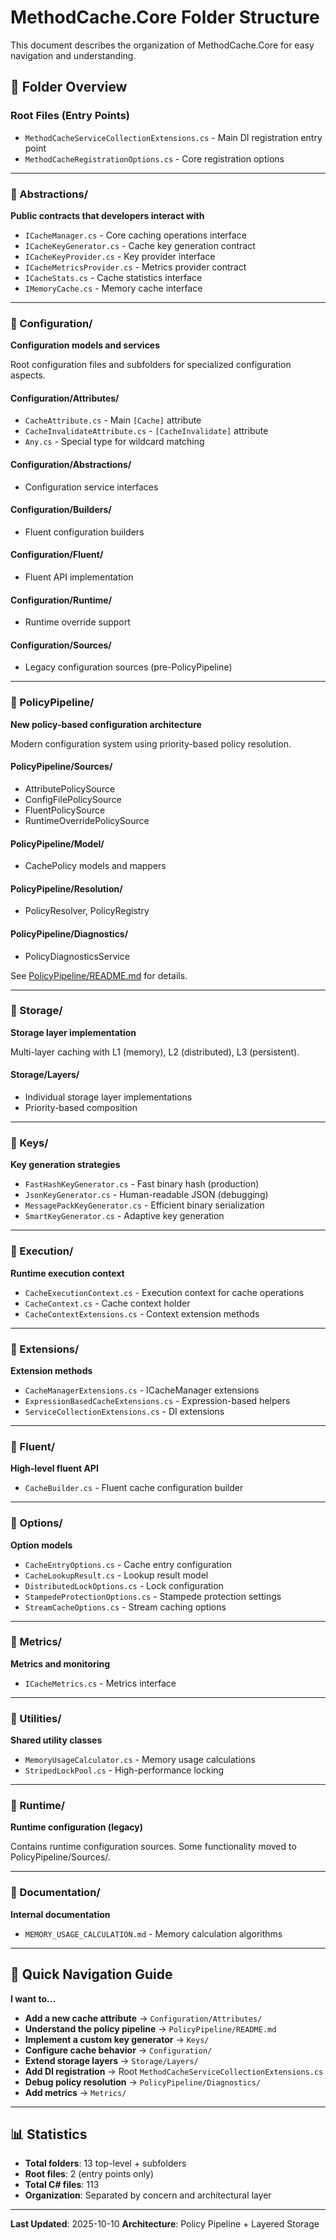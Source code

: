 # MethodCache.Core Folder Structure

This document describes the organization of MethodCache.Core for easy navigation and understanding.

## 📁 Folder Overview

### Root Files (Entry Points)
- `MethodCacheServiceCollectionExtensions.cs` - Main DI registration entry point
- `MethodCacheRegistrationOptions.cs` - Core registration options

---

### 📁 Abstractions/
**Public contracts that developers interact with**

- `ICacheManager.cs` - Core caching operations interface
- `ICacheKeyGenerator.cs` - Cache key generation contract
- `ICacheKeyProvider.cs` - Key provider interface
- `ICacheMetricsProvider.cs` - Metrics provider contract
- `ICacheStats.cs` - Cache statistics interface
- `IMemoryCache.cs` - Memory cache interface

---

### 📁 Configuration/
**Configuration models and services**

Root configuration files and subfolders for specialized configuration aspects.

#### Configuration/Attributes/
- `CacheAttribute.cs` - Main `[Cache]` attribute
- `CacheInvalidateAttribute.cs` - `[CacheInvalidate]` attribute
- `Any.cs` - Special type for wildcard matching

#### Configuration/Abstractions/
- Configuration service interfaces

#### Configuration/Builders/
- Fluent configuration builders

#### Configuration/Fluent/
- Fluent API implementation

#### Configuration/Runtime/
- Runtime override support

#### Configuration/Sources/
- Legacy configuration sources (pre-PolicyPipeline)

---

### 📁 PolicyPipeline/
**New policy-based configuration architecture**

Modern configuration system using priority-based policy resolution.

#### PolicyPipeline/Sources/
- AttributePolicySource
- ConfigFilePolicySource
- FluentPolicySource
- RuntimeOverridePolicySource

#### PolicyPipeline/Model/
- CachePolicy models and mappers

#### PolicyPipeline/Resolution/
- PolicyResolver, PolicyRegistry

#### PolicyPipeline/Diagnostics/
- PolicyDiagnosticsService

See [PolicyPipeline/README.md](PolicyPipeline/README.md) for details.

---

### 📁 Storage/
**Storage layer implementation**

Multi-layer caching with L1 (memory), L2 (distributed), L3 (persistent).

#### Storage/Layers/
- Individual storage layer implementations
- Priority-based composition

---

### 📁 Keys/
**Key generation strategies**

- `FastHashKeyGenerator.cs` - Fast binary hash (production)
- `JsonKeyGenerator.cs` - Human-readable JSON (debugging)
- `MessagePackKeyGenerator.cs` - Efficient binary serialization
- `SmartKeyGenerator.cs` - Adaptive key generation

---

### 📁 Execution/
**Runtime execution context**

- `CacheExecutionContext.cs` - Execution context for cache operations
- `CacheContext.cs` - Cache context holder
- `CacheContextExtensions.cs` - Context extension methods

---

### 📁 Extensions/
**Extension methods**

- `CacheManagerExtensions.cs` - ICacheManager extensions
- `ExpressionBasedCacheExtensions.cs` - Expression-based helpers
- `ServiceCollectionExtensions.cs` - DI extensions

---

### 📁 Fluent/
**High-level fluent API**

- `CacheBuilder.cs` - Fluent cache configuration builder

---

### 📁 Options/
**Option models**

- `CacheEntryOptions.cs` - Cache entry configuration
- `CacheLookupResult.cs` - Lookup result model
- `DistributedLockOptions.cs` - Lock configuration
- `StampedeProtectionOptions.cs` - Stampede protection settings
- `StreamCacheOptions.cs` - Stream caching options

---

### 📁 Metrics/
**Metrics and monitoring**

- `ICacheMetrics.cs` - Metrics interface

---

### 📁 Utilities/
**Shared utility classes**

- `MemoryUsageCalculator.cs` - Memory usage calculations
- `StripedLockPool.cs` - High-performance locking

---

### 📁 Runtime/
**Runtime configuration (legacy)**

Contains runtime configuration sources. Some functionality moved to PolicyPipeline/Sources/.

---

### 📁 Documentation/
**Internal documentation**

- `MEMORY_USAGE_CALCULATION.md` - Memory calculation algorithms

---

## 🧭 Quick Navigation Guide

**I want to...**

- **Add a new cache attribute** → `Configuration/Attributes/`
- **Understand the policy pipeline** → `PolicyPipeline/README.md`
- **Implement a custom key generator** → `Keys/`
- **Configure cache behavior** → `Configuration/`
- **Extend storage layers** → `Storage/Layers/`
- **Add DI registration** → Root `MethodCacheServiceCollectionExtensions.cs`
- **Debug policy resolution** → `PolicyPipeline/Diagnostics/`
- **Add metrics** → `Metrics/`

---

## 📊 Statistics

- **Total folders**: 13 top-level + subfolders
- **Root files**: 2 (entry points only)
- **Total C# files**: 113
- **Organization**: Separated by concern and architectural layer

---

**Last Updated**: 2025-10-10
**Architecture**: Policy Pipeline + Layered Storage
